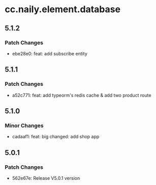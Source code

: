 # cc.naily.element.database

## 5.1.2

### Patch Changes

-   ebe28e0: feat: add subscribe entity

## 5.1.1

### Patch Changes

-   a52c771: feat: add typeorm's redis cache & add two product route

## 5.1.0

### Minor Changes

-   cadaaf1: feat: big changed: add shop app

## 5.0.1

### Patch Changes

-   562e67e: Release V5.0.1 version
